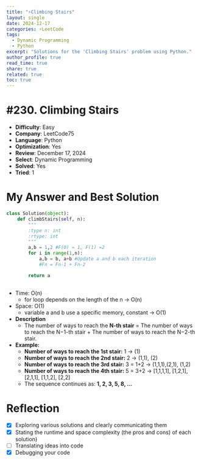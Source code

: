 ```yaml
---
title: "⚡Climbing Stairs"
layout: single
date: 2024-12-17
categories: ⚡LeetCode
tags: 
  - Dynamic Programming
  - Python
excerpt: "Solutions for the 'Climbing Stairs' problem using Python."
author_profile: true
read_time: true
share: true
related: true
toc: true
---
```



# #230. Climbing Stairs

- **Difficulty**: Easy
- **Company**: LeetCode75
- **Language**: Python
- **Optimization**: Yes
- **Review**: December 17, 2024
- **Select**: Dynamic Programming
- **Solved**: Yes
- **Tried**: 1

# My Answer and Best Solution

```python
class Solution(object):
    def climbStairs(self, n):
        """
        :type n: int
        :rtype: int
        """
        a,b = 1,2 #F(0) = 1, F(1) =2
        for i in range(1,n):
            a,b = b, a+b #Update a and b each iteration
            #Fn = Fn-1 + Fn-2

        return a
        

```

- Time: O(n)
    - for loop depends on the length of the n → O(n)
- Space: O(1)
    - variable a and b use a specific memory, constant → O(1)
- **Description**
    - The number of ways to reach the **N-th stair** = The number of ways to reach the N−1-th stair + The number of ways to reach the N−2-th stair.
- **Example:**
    - **Number of ways to reach the 1st stair:** 1 → (1)
    - **Number of ways to reach the 2nd stair:** 2 → (1,1), (2)
    - **Number of ways to reach the 3rd stair:** 3 = 1+2 → (1,1,1),(2,1), (1,2)
    - **Number of ways to reach the 4th stair:** 5 = 3+2 → [1,1,1,1], [1,2,1], [2,1,1], [1,1,2], [2,2]
    - The sequence continues as: **1, 2, 3, 5, 8, …**

# Reflection

- [x]  Exploring various solutions and clearly communicating them
- [x]  Stating the runtime and space complexity (the pros and cons) of each solution)
- [ ]  Translating ideas into code
- [x]  Debugging your code
